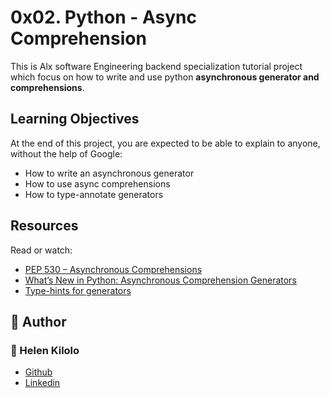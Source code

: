 # 0x02. Python - Async Comprehension

<p>This is Alx software Engineering backend specialization tutorial project which focus on how to write and use python <b>asynchronous generator and comprehensions</b>.</p>

## Learning Objectives
At the end of this project, you are expected to be able to explain to anyone, without the help of Google:

- How to write an asynchronous generator
- How to use async comprehensions
- How to type-annotate generators

## Resources
Read or watch:

- [PEP 530 – Asynchronous Comprehensions](https://peps.python.org/pep-0530/)
- [What’s New in Python: Asynchronous Comprehension Generators](https://www.blog.pythonlibrary.org/2017/02/14/whats-new-in-python-asynchronous-comprehensions-generators/)
- [Type-hints for generators](https://stackoverflow.com/questions/42531143/how-to-type-hint-a-generator-in-python-3)

## :pencil: **Author**
### :man: Helen Kilolo
- [Github](https://github.com/helenkilolo)
- [Linkedin](https://www.linkedin.com/in/helen-kilolo-8b7a6352)